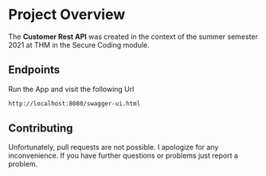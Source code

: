 # Project Overview

The **Customer Rest API** was created in the context of the summer semester 2021 at THM in the Secure Coding module. 

## Endpoints

Run the App and visit the following Url
```bash
http://localhost:8080/swagger-ui.html
```

## Contributing
Unfortunately, pull requests are not possible. I apologize for any inconvenience. If you have further questions or problems just report a problem.
